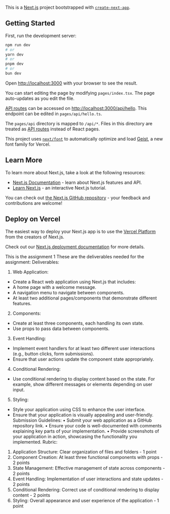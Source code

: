 This is a [Next.js](https://nextjs.org) project bootstrapped with [`create-next-app`](https://nextjs.org/docs/pages/api-reference/create-next-app).

## Getting Started

First, run the development server:

```bash
npm run dev
# or
yarn dev
# or
pnpm dev
# or
bun dev
```

Open [http://localhost:3000](http://localhost:3000) with your browser to see the result.

You can start editing the page by modifying `pages/index.tsx`. The page auto-updates as you edit the file.

[API routes](https://nextjs.org/docs/pages/building-your-application/routing/api-routes) can be accessed on [http://localhost:3000/api/hello](http://localhost:3000/api/hello). This endpoint can be edited in `pages/api/hello.ts`.

The `pages/api` directory is mapped to `/api/*`. Files in this directory are treated as [API routes](https://nextjs.org/docs/pages/building-your-application/routing/api-routes) instead of React pages.

This project uses [`next/font`](https://nextjs.org/docs/pages/building-your-application/optimizing/fonts) to automatically optimize and load [Geist](https://vercel.com/font), a new font family for Vercel.

## Learn More

To learn more about Next.js, take a look at the following resources:

- [Next.js Documentation](https://nextjs.org/docs) - learn about Next.js features and API.
- [Learn Next.js](https://nextjs.org/learn-pages-router) - an interactive Next.js tutorial.

You can check out [the Next.js GitHub repository](https://github.com/vercel/next.js) - your feedback and contributions are welcome!

## Deploy on Vercel

The easiest way to deploy your Next.js app is to use the [Vercel Platform](https://vercel.com/new?utm_medium=default-template&filter=next.js&utm_source=create-next-app&utm_campaign=create-next-app-readme) from the creators of Next.js.

Check out our [Next.js deployment documentation](https://nextjs.org/docs/pages/building-your-application/deploying) for more details.

This is the assignment 1
These are the deliverables needed for the assignment:
Deliverables:
1. Web Application:
- Create a React web application using Next.js that includes:
- A home page with a welcome message.
- A navigation menu to navigate between components.
- At least two additional pages/components that demonstrate different features.
2. Components:
- Create at least three components, each handling its own state.
- Use props to pass data between components.
3. Event Handling:
- Implement event handlers for at least two different user interactions (e.g., button clicks,
form submissions).
- Ensure that user actions update the component state appropriately.
4. Conditional Rendering:
- Use conditional rendering to display content based on the state. For example, show
different messages or elements depending on user input.
5. Styling:
- Style your application using CSS to enhance the user interface.
- Ensure that your application is visually appealing and user-friendly.
Submission Guidelines:
• Submit your web application as a GitHub repository link.
• Ensure your code is well-documented with comments explaining key parts of
your implementation.
• Provide screenshots of your application in action, showcasing the functionality
you implemented.
Rubric:
1. Application Structure: Clear organization of files and folders - 1 point
2. Component Creation: At least three functional components with props - 2 points
3. State Management: Effective management of state across components - 2 points
4. Event Handling: Implementation of user interactions and state updates - 2 points
5. Conditional Rendering: Correct use of conditional rendering to display content - 2
points
6. Styling: Overall appearance and user experience of the application - 1 point